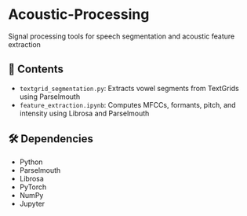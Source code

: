 # Acoustic-Processing
Signal processing tools for speech segmentation and acoustic feature extraction

## 📁 Contents
- `textgrid_segmentation.py`: Extracts vowel segments from TextGrids using Parselmouth
- `feature_extraction.ipynb`: Computes MFCCs, formants, pitch, and intensity using Librosa and Parselmouth

## 🛠 Dependencies
- Python
- Parselmouth
- Librosa
- PyTorch
- NumPy
- Jupyter
